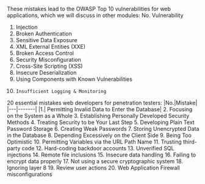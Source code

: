 

These mistakes lead to the OWASP Top 10 vulnerabilities for web applications, which we will discuss in other modules:
No. 	Vulnerability
1. 	Injection
2. 	Broken Authentication
3. 	Sensitive Data Exposure
4. 	XML External Entities (XXE)
5. 	Broken Access Control
6. 	Security Misconfiguration
7. 	Cross-Site Scripting (XSS)
8. 	Insecure Deserialization
9. 	Using Components with Known Vulnerabilities
10. 	Insufficient Logging & Monitoring






20  essential mistakes web developers for penetration testers:
|No.|Mistake|
|---|-------|
|1.| 	Permitting Invalid Data to Enter the Database|
2.	Focusing on the System as a Whole
3. 	Establishing Personally Developed Security Methods
4. 	Treating Security to be Your Last Step
5. 	Developing Plain Text Password Storage
6. 	Creating Weak Passwords
7. 	Storing Unencrypted Data in the Database
8. 	Depending Excessively on the Client Side
9. 	Being Too Optimistic
10. 	Permitting Variables via the URL Path Name
11. 	Trusting third-party code
12. 	Hard-coding backdoor accounts
13. 	Unverified SQL injections
14. 	Remote file inclusions
15. 	Insecure data handling
16. 	Failing to encrypt data properly
17. 	Not using a secure cryptographic system
18. 	Ignoring layer 8
19. 	Review user actions
20. 	Web Application Firewall misconfigurations
